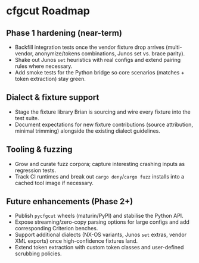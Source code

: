 # cfgcut Roadmap

## Phase 1 hardening (near-term)
- Backfill integration tests once the vendor fixture drop arrives (multi-vendor, anonymize/tokens combinations, Junos set vs. brace parity).
- Shake out Junos `set` heuristics with real configs and extend pairing rules where necessary.
- Add smoke tests for the Python bridge so core scenarios (matches + token extraction) stay green.

## Dialect & fixture support
- Stage the fixture library Brian is sourcing and wire every fixture into the test suite.
- Document expectations for new fixture contributions (source attribution, minimal trimming) alongside the existing dialect guidelines.

## Tooling & fuzzing
- Grow and curate fuzz corpora; capture interesting crashing inputs as regression tests.
- Track CI runtimes and break out `cargo deny`/`cargo fuzz` installs into a cached tool image if necessary.

## Future enhancements (Phase 2+)
- Publish `pycfgcut` wheels (maturin/PyPI) and stabilise the Python API.
- Expose streaming/zero-copy parsing options for large configs and add corresponding Criterion benches.
- Support additional dialects (NX-OS variants, Junos `set` extras, vendor XML exports) once high-confidence fixtures land.
- Extend token extraction with custom token classes and user-defined scrubbing policies.
